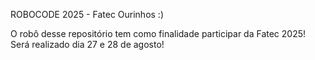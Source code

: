 ROBOCODE 2025 - Fatec Ourinhos :)





O robô desse repositório tem como finalidade participar da Fatec 2025! 
Será realizado dia 27 e 28 de agosto!

 

